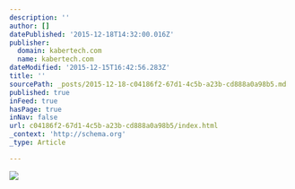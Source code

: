 ```yaml
---
description: ''
author: []
datePublished: '2015-12-18T14:32:00.016Z'
publisher:
  domain: kabertech.com
  name: kabertech.com
dateModified: '2015-12-15T16:42:56.283Z'
title: ''
sourcePath: _posts/2015-12-18-c04186f2-67d1-4c5b-a23b-cd888a0a98b5.md
published: true
inFeed: true
hasPage: true
inNav: false
url: c04186f2-67d1-4c5b-a23b-cd888a0a98b5/index.html
_context: 'http://schema.org'
_type: Article

---
```

![](http://kabertech.com/assets/img/portfolio/elite-mill-full.png)